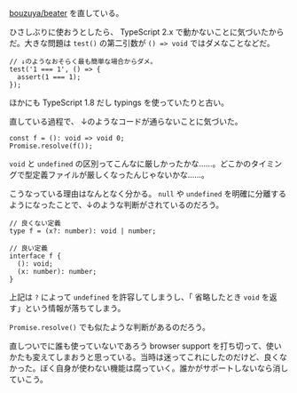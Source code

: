 [bouzuya/beater][] を直している。

ひさしぶりに使おうとしたら、 TypeScript 2.x で動かないことに気づいたからだ。大きな問題は `test()` の第二引数が `() => void` ではダメなことなどだ。

```
// ↓のようなおそらく最も簡単な場合からダメ。
test('1 === 1', () => {
  assert(1 === 1);
});
```

ほかにも TypeScript 1.8 だし typings を使っていたりと古い。

直している過程で、 ↓のようなコードが通らないことに気づいた。

```
const f = (): void => void 0;
Promise.resolve(f());
```

`void` と `undefined` の区別ってこんなに厳しかったかな……。どこかのタイミングで型定義ファイルが厳しくなったんじゃないかな……。

こうなっている理由はなんとなく分かる。 `null` や `undefined` を明確に分離するようになったことで、↓のような判断がされているのだろう。

```
// 良くない定義
type f = (x?: number): void | number;

// 良い定義
interface f {
  (): void;
  (x: number): number;
}
```

上記は `?` によって `undefined` を許容してしまうし、「 省略したとき `void` を返す」という情報が落ちてしまう。

`Promise.resolve()` でも似たような判断があるのだろう。

直しついでに誰も使っていないであろう browser support を打ち切って、使いかたも変えてしまおうと思っている。当時は迷ってこれにしたのだけど、良くなかった。ぼく自身が使わない機能は腐っていく。誰かがサポートしないなら消していこう。

[bouzuya/beater]: https://github.com/bouzuya/beater
